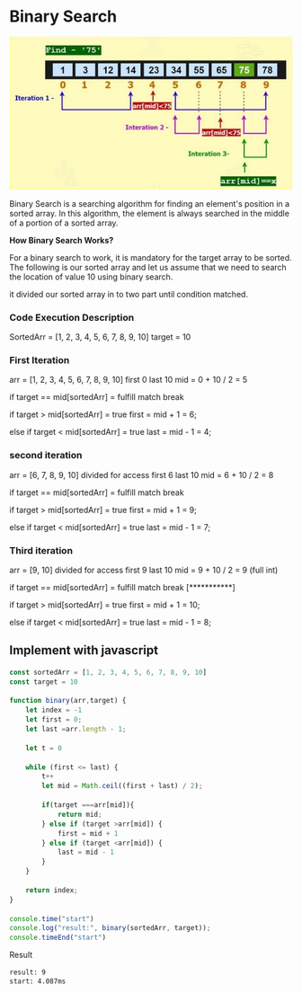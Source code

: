 # Binary Search

![2022-11-11_190951.jpg](assets/2022-11-11_190951.jpg)

Binary Search is a searching algorithm for finding an element's position in a sorted array.
In this algorithm, the element is always searched in the middle of a portion of a sorted array.

****How Binary Search Works?****

For a binary search to work, it is mandatory for the target array to be sorted. The following is our sorted array and let us assume that we need to search the location of value 10 using binary search.

it divided our sorted array in to two part until condition matched.

### Code Execution Description

SortedArr = [1, 2, 3, 4, 5, 6, 7, 8, 9, 10]
target = 10

### First Iteration

arr = [1, 2, 3, 4, 5, 6, 7, 8, 9, 10]
first 0
last 10
mid = 0 + 10 / 2 = 5

if target == mid[sortedArr] = fulfill match break

if target > mid[sortedArr] = true
first = mid + 1 = 6;

else if target < mid[sortedArr] = true
last = mid - 1 = 4;

### second iteration

arr = [6, 7, 8, 9, 10] divided for access
first 6
last 10
mid = 6 + 10 / 2 = 8

if target == mid[sortedArr] = fulfill match break

if target > mid[sortedArr] = true
first = mid + 1 = 9;

else if target < mid[sortedArr] = true
last = mid - 1 = 7;

### Third iteration

arr = [9, 10] divided for access
first 9
last 10
mid = 9 + 10 / 2 = 9 (full int)

if target == mid[sortedArr] = fulfill match break [***********]

if target > mid[sortedArr] = true
first = mid + 1 = 10;

else if target < mid[sortedArr] = true
last = mid - 1 = 8;

## Implement with javascript

```jsx
const sortedArr = [1, 2, 3, 4, 5, 6, 7, 8, 9, 10]
const target = 10

function binary(arr,target) {
    let index = -1
    let first = 0;
    let last =arr.length - 1;

    let t = 0

    while (first <= last) {
        t++
        let mid = Math.ceil((first + last) / 2);

        if(target ===arr[mid]){
            return mid;
        } else if (target >arr[mid]) {
            first = mid + 1
        } else if (target <arr[mid]) {
            last = mid - 1
        }
    }

    return index;
}

console.time("start")
console.log("result:", binary(sortedArr, target));
console.timeEnd("start")
```
Result
```shell
result: 9
start: 4.087ms
```